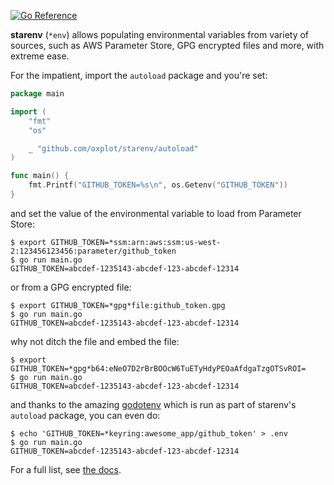 [![Go
Reference](https://pkg.go.dev/badge/github.com/oxplot/starenv.svg)](https://pkg.go.dev/github.com/oxplot/starenv)

**starenv** (`*env`) allows populating environmental variables from
variety of sources, such as AWS Parameter Store, GPG encrypted files
and more, with extreme ease.

For the impatient, import the `autoload` package and you're set:

```go
package main

import (
	"fmt"
	"os"

	_ "github.com/oxplot/starenv/autoload"
)

func main() {
	fmt.Printf("GITHUB_TOKEN=%s\n", os.Getenv("GITHUB_TOKEN"))
}
```

and set the value of the environmental variable to load from Parameter
Store:

```
$ export GITHUB_TOKEN=*ssm:arn:aws:ssm:us-west-2:123456123456:parameter/github_token
$ go run main.go
GITHUB_TOKEN=abcdef-1235143-abcdef-123-abcdef-12314
```

or from a GPG encrypted file:

```
$ export GITHUB_TOKEN=*gpg*file:github_token.gpg
$ go run main.go
GITHUB_TOKEN=abcdef-1235143-abcdef-123-abcdef-12314
```

why not ditch the file and embed the file:

```
$ export GITHUB_TOKEN=*gpg*b64:eNeO7D2rBrBOOcW6TuETyHdyPEOaAfdgaTzgOTSvROI=
$ go run main.go
GITHUB_TOKEN=abcdef-1235143-abcdef-123-abcdef-12314
```

and thanks to the amazing [godotenv](https://github.com/joho/godotenv)
which is run as part of starenv's `autoload` package, you can even do:

```
$ echo 'GITHUB_TOKEN=*keyring:awesome_app/github_token' > .env
$ go run main.go
GITHUB_TOKEN=abcdef-1235143-abcdef-123-abcdef-12314
```

For a full list, see [the
docs](https://pkg.go.dev/github.com/oxplot/starenv/derefer#NewDefault).
